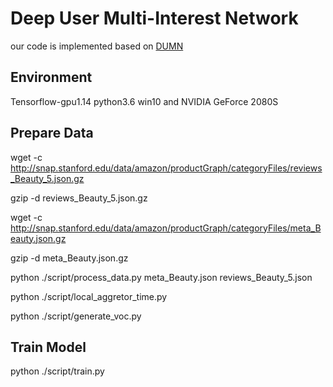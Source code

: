 # Deep User Multi-Interest Network
our code is implemented based on [DUMN](https://github.com/hzzai/DUMN)
## Environment
Tensorflow-gpu1.14
python3.6
win10 and NVIDIA GeForce 2080S
## Prepare Data
wget -c http://snap.stanford.edu/data/amazon/productGraph/categoryFiles/reviews_Beauty_5.json.gz

gzip -d reviews_Beauty_5.json.gz

wget -c http://snap.stanford.edu/data/amazon/productGraph/categoryFiles/meta_Beauty.json.gz

gzip -d meta_Beauty.json.gz

python ./script/process_data.py meta_Beauty.json reviews_Beauty_5.json

python ./script/local_aggretor_time.py 

python ./script/generate_voc.py 

## Train Model
python ./script/train.py
